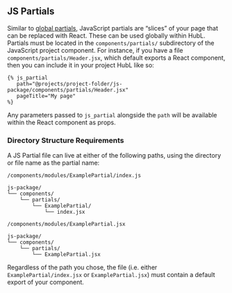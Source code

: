 ## JS Partials

Similar to [global partials](https://developers.hubspot.com/docs/cms/building-blocks/global-content#global-partials-vs-global-modules), JavaScript partials are “slices” of your page that can be replaced with React. These can be used globally within HubL. Partials must be located in the `components/partials/` subdirectory of the JavaScript project component. For instance, if you have a file `components/partials/Header.jsx`, which default exports a React component, then you can include it in your project HubL like so:

```
{% js_partial
   path="@projects/project-folder/js-package/components/partials/Header.jsx"
   pageTitle="My page"
%}
```

Any parameters passed to `js_partial` alongside the `path` will be available within the React component as props.

### Directory Structure Requirements

A JS Partial file can live at either of the following paths, using the directory or file name as the partial name:

`/components/modules/ExamplePartial/index.js`

```
js-package/
└── components/
    └── partials/
        └── ExamplePartial/
            └── index.jsx
```

`/components/modules/ExamplePartial.jsx`

```
js-package/
└── components/
    └── partials/
        └── ExamplePartial.jsx
```

Regardless of the path you chose, the file (i.e. either `ExamplePartial/index.jsx` or `ExamplePartial.jsx`) must contain a default export of your component.
